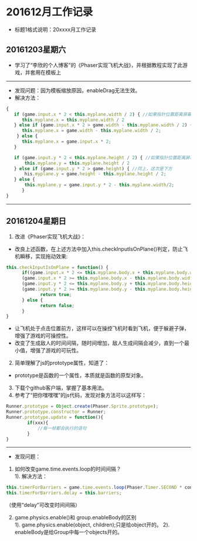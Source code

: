 # 201612月工作记录
* 标题1格式说明：20xxxx月工作记录

## 20161203星期六
* 学习了“李欣的个人博客”的《Phaser实现飞机大战》，并根据教程实现了此游戏，并套用在模板上

----------


* 发现问题：因为模板缩放原因，enableDrag无法生效。
* 解决方法：
```javascript
{
   if (game.input.x * 2 < this.myplane.width / 2) { //如果指针位置距离屏幕左边太近，则默认去到最左边
      this.myplane.x = this.myplane.width / 2
   } else if (game.input.x * 2 > game.width - this.myplane.width / 2) { //同上，这次是右边
      this.myplane.x = game.width - this.myplane.width / 2;
    } else {
      this.myplane.x = game.input.x * 2;
   }

   if (game.input.y * 2 < this.myplane.height / 2) { //如果指针位置距离屏幕上方太近，则默认去到最上方
       this.myplane.y = this.myplane.height / 2
   } else if (game.input.y * 2 > game.height) { //同上，这次是下方
       his.myplane.y = game.height - this.myplane.height / 2;
   } else {
       this.myplane.y = game.input.y * 2 - this.myplane.width/2;
      }
}
```
---------

## 20161204星期日
1. 改进《Phaser实现飞机大战》：
* 改良上述函数，在上述方法中加入this.checkInputIsOnPlane()判定，防止飞机瞬移，实现拖动效果:

 ```javascript
this.checkInputIsOnPlane = function() {
       if((game.input.x * 2 <= this.myplane.body.x + this.myplane.body.width * 2) &&
       (game.input.x * 2 >= this.myplane.body.x - this.myplane.body.width * 2) &&
       (game.input.y * 2 <= this.myplane.body.y + this.myplane.body.height * 2) &&
       (game.input.y * 2 >= this.myplane.body.y - this.myplane.body.height * 2)) {
              return true;
       } else {
              return false;
       }
}
 ```
* 让飞机处于点击位置前方，这样可以在操控飞机时看到飞机，便于躲避子弹，增强了游戏的可操控性。
* 改变了生成敌人的时间间隔，随时间增加，敌人生成间隔会减少，直到一个最小值，增强了游戏的可玩性。
2. 简单理解了js的prototype属性，知道了：
*  prototype是函数的一个属性，本质就是函数的原型对象。
3. 下载个github客户端，掌握了基本用法。
4. 参考了“把你嘿嘿嘿”的js代码，发现对象方法可以这样写：
```javascript
Runner.prototype = Object.create(Phaser.Sprite.prototype);
Runner.prototype.constructor = Runner;
Runner.prototype.update = function(){
		if(xxx){
			//每一帧都会执行的语句
		}
}
``` 

---
* 发现问题：
 1. 如何改变game.time.events.loop的时间间隔？  
   1). 解决方法：
```javascript
this.timerForBarriers = game.time.events.loop(Phaser.Timer.SECOND * config.selfTimeInterval, this.generateEnemy, this);  
this.timerForBarriers.delay = this.barriers;
```
（使用“delay”可改变时间间隔）

 2. game.physics.enable()和 group.enableBody的区别  
   1). game.physics.enable(object, children);只是给object开的。
   2). enableBody是给Group中每一个objects开的。